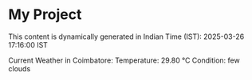 # My Project

This content is dynamically generated in Indian Time (IST): 2025-03-26 17:16:00 IST


Current Weather in Coimbatore:
Temperature: 29.80 °C
Condition: few clouds
